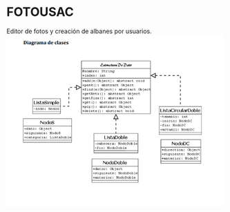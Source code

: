 # FOTOUSAC
Editor de fotos y creación de albanes por usuarios. 
![Diagrama de clases](https://github.com/KevinPozuelos/FOTOUSAC/blob/main/Diagrama%20de%20clases.png)
